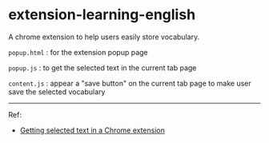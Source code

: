 # extension-learning-english

A chrome extension to help users easily store vocabulary.

`popup.html` : for the extension popup page  

`popup.js` : to get the selected text in the current tab page  

`content.js` : appear a "save button" on the current tab page to make user save the selected vocabulary  

-------------------------------------

Ref: 
- [Getting selected text in a Chrome extension](https://stackoverflow.com/questions/68542700/getting-selected-text-in-a-chrome-extension)